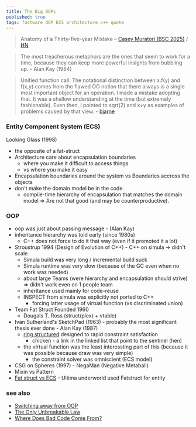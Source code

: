 ```yaml
---
title: The Big OOPs
published: true
tags: fastware OOP ECS architecture c++ quote
---
```

> Anatomy of a Thirty-five-year Mistake – [Casey Muratori (BSC 2025)](https://www.youtube.com/watch?v=wo84LFzx5nI) / [HN](https://news.ycombinator.com/item?id=44612313)

> The most treacherous metaphors are the ones that seem to work for a time, because they can keep more powerful insights from bubbling up. - Alan Kay (1984)

> Unified function call: The notational distinction between x.f(y) and f(x,y) comes from the flawed OO notion that there always is a single most important object for an operation. I made a mistake adopting that. It was a shallow understanding at the time (but extremely fashionable). Even then, I pointed to sqrt(2) and x+y as examples of problems caused by that view. - [bjarne](https://www.open-std.org/jtc1/sc22/wg21/docs/papers/2019/p1962r0.pdf)

### Entity Component System (ECS)
Looking Glass (1998)
- the opposite of a fat-struct
- Architecture care about encapsulation boundaries
	- where you make it difficult to access things
    - vs where you make it easy
- Encapsulation boundaries around the system vs Boundaries accross the objects
- don't make the domain model be in the code.
	- compile-time hierarchy of encapsulation that matches the domain model => Are not that good (and may be counterproductive).

### OOP
- oop was just about passing message - (Alan Kay)
- inheritance hierarchy was told early (since 1980s)
	- C++ does not force to do it that way (even if it promoted it a  lot)
- Stroustrup 1994 (Design of Evolution of C++) - C++ on simula -> didn't scale 
	- Simula build was very long / incremental build suck
    - Simula runtime was very slow (because of the GC even when no work was needed)
    - about large Teams (were hierarchy and encapsulation should strive) => didn't work even on 1 people team
    - inheritance used mainly for code-reuse
	- INSPECT from simula was explicitly not ported to C++ 
    	- forcing latter usage of virtual function (vs discriminated union)
- Team Fat Struct Founded 1960
	- Dougals T. Ross (struct(plex) + vtable)
- Ivan Sutherland's SketchPad (1963) - probably the most significant thesis ever done - Alan Kay (1987)
	- [ring structured](https://youtu.be/wo84LFzx5nI?si=LtKJzwD9d2dtB_4y&t=5614) designed to rapid constraint satisfaction
    	- chicken - a link in the linked list that point to the sentinel (hen)
	- the virtual function was the least interessting part of this (because it was possible because draw was very simple)
    	- the constraint solver was omniscient (ECS model)
- CSG on Spheres (1997) - NegaMan (Negative Metaball)
- Mixin vs Pattern
- [Fat struct vs ECS](https://youtu.be/wo84LFzx5nI?si=QM7w1b7r-H3ABHuL&t=7390) - Ultima underworld used Fatstruct for entity

### see also
- [Switching away from OOP](https://www.youtube.com/watch?v=ToBF_mLxEcI)
- [The Only Unbreakable Law](https://www.youtube.com/watch?v=5IUj1EZwpJY)
- [Where Does Bad Code Come From?](https://www.youtube.com/watch?v=7YpFGkG-u1w)